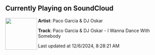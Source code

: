 ## Currently Playing on SoundCloud

[<img align="left" width="100" src="https://i1.sndcdn.com/artworks-mUWlWftSK1XX3wHy-2C8zNg-t500x500.jpg">](https://soundcloud.com/dnzrecords/paco-garcia-dj-oskar-i-wanna-dance-with-somebody)

**Artist**: Paco Garcia & DJ Oskar 

**Track**: Paco Garcia & DJ Oskar - I Wanna Dance With Somebody

Last updated at 12/6/2024, 8:28:21 AM
